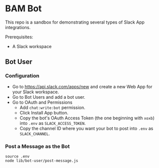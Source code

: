 # BAM Bot

This repo is a sandbox for demonstrating several types of Slack App integrations.

Prerequisites:
- A Slack workspace

## Bot User

### Configuration

- Go to https://api.slack.com/apps/new and create a new Web App for your Slack workspace.
- Go to Bot Users and add a bot user.
- Go to OAuth and Permissions
  - Add `chat:write:bot` permission.
  - Click Install App button.
  - Copy the bot's OAuth Access Token (the one beginning with `xoxb`) into `.env` as `SLACK_ACCESS_TOKEN`.
  - Copy the channel ID where you want your bot to post into `.env` as `SLACK_CHANNEL`.

### Post a Message as the Bot

```
source .env
node lib/bot-user/post-message.js
```
